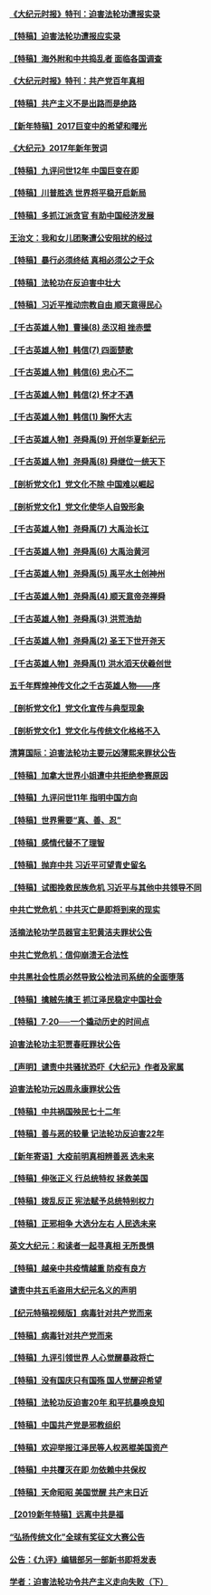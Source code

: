 #### [《大纪元时报》特刊：迫害法轮功遭报实录](../pages/nsc424/n9082916.md?t=03131006)
#### [【特稿】迫害法轮功遭报应实录](../pages/nsc424/n9055656.md?t=03131006)
#### [【特稿】海外附和中共捣乱者 面临各国调查](../pages/nsc424/n9047645.md?t=03131006)
#### [《大纪元时报》特刊：共产党百年真相](../pages/nsc424/n8879818.md?t=03131006)
#### [【特稿】共产主义不是出路而是绝路](../pages/nsc424/n8792816.md?t=03131006)
#### [【新年特稿】2017巨变中的希望和曙光](../pages/nsc424/n8655525.md?t=03131006)
#### [《大纪元》2017年新年贺词](../pages/nsc424/n8651727.md?t=03131006)
#### [【特稿】九评问世12年 中国巨变在即](../pages/nsc424/n8506053.md?t=03131006)
#### [【特稿】川普胜选 世界将平稳开启新局](../pages/nsc424/n8482166.md?t=03131006)
#### [【特稿】多抓江派贪官 有助中国经济发展](../pages/nsc424/n8454769.md?t=03131006)
#### [王治文：我和女儿团聚遭公安阻扰的经过](../pages/nsc424/n8186638.md?t=03131006)
#### [【特稿】暴行必须终结‭ ‬真相必须公之于众](../pages/nsc424/n8103572.md?t=03131006)
#### [【特稿】法轮功在反迫害中壮大](../pages/nsc424/n7915493.md?t=03131006)
#### [【特稿】习近平推动宗教自由 顺天意得民心](../pages/nsc424/n7782230.md?t=03131006)
#### [【千古英雄人物】曹操(8) 丞汉相 挫赤壁](../pages/nsc424/n7662490.md?t=03131006)
#### [【千古英雄人物】韩信(7) 四面楚歌](../pages/nsc424/n7552608.md?t=03131006)
#### [【千古英雄人物】韩信(6) 忠心不二](../pages/nsc424/n7552572.md?t=03131006)
#### [【千古英雄人物】韩信(2) 怀才不遇](../pages/nsc424/n7547691.md?t=03131006)
#### [【千古英雄人物】韩信(1) 胸怀大志](../pages/nsc424/n7544501.md?t=03131006)
#### [【千古英雄人物】尧舜禹(9) 开创华夏新纪元](../pages/nsc424/n7519873.md?t=03131006)
#### [【千古英雄人物】尧舜禹(8) 舜继位一统天下](../pages/nsc424/n7515411.md?t=03131006)
#### [【剖析党文化】党文化不除 中国难以崛起](../pages/nsc424/n7484466.md?t=03131006)
#### [【剖析党文化】党文化使华人自毁形象](../pages/nsc424/n7480414.md?t=03131006)
#### [【千古英雄人物】尧舜禹(7) 大禹治长江](../pages/nsc424/n7475820.md?t=03131006)
#### [【千古英雄人物】尧舜禹(6) 大禹治黄河](../pages/nsc424/n7475816.md?t=03131006)
#### [【千古英雄人物】尧舜禹(5) 禹平水土创神州](../pages/nsc424/n7475809.md?t=03131006)
#### [【千古英雄人物】尧舜禹(4) 顺天意帝尧禅舜](../pages/nsc424/n7471624.md?t=03131006)
#### [【千古英雄人物】尧舜禹(3) 洪荒浩劫](../pages/nsc424/n7471607.md?t=03131006)
#### [【千古英雄人物】尧舜禹(2) 圣王下世开尧天](../pages/nsc424/n7467643.md?t=03131006)
#### [【千古英雄人物】尧舜禹(1) 洪水滔天伏羲创世](../pages/nsc424/n7467618.md?t=03131006)
#### [五千年辉煌神传文化之千古英雄人物——序](../pages/nsc424/n7465898.md?t=03131006)
#### [【剖析党文化】党文化宣传与典型现象](../pages/nsc424/n4667282.md?t=03131006)
#### [【剖析党文化】党文化与传统文化格格不入](../pages/nsc424/n4665279.md?t=03131006)
#### [清算国际：迫害法轮功主要元凶薄熙来罪状公告](../pages/nsc424/n4621860.md?t=03131006)
#### [【特稿】加拿大世界小姐遭中共拒绝参赛原因](../pages/nsc424/n4585305.md?t=03131006)
#### [【特稿】九评问世11年 指明中国方向](../pages/nsc424/n4578971.md?t=03131006)
#### [【特稿】世界需要“真、善、忍”](../pages/nsc424/n4577812.md?t=03131006)
#### [【特稿】感情代替不了理智](../pages/nsc424/n4564327.md?t=03131006)
#### [【特稿】抛弃中共 习近平可望青史留名](../pages/nsc424/n4549169.md?t=03131006)
#### [【特稿】试图挽救民族危机 习近平与其他中共领导不同](../pages/nsc424/n4548555.md?t=03131006)
#### [中共亡党危机：中共灭亡是即将到来的现实](../pages/nsc424/n4547349.md?t=03131006)
#### [活摘法轮功学员器官主犯黄洁夫罪状公告](../pages/nsc424/n4547015.md?t=03131006)
#### [中共亡党危机：信仰崩溃无合法性](../pages/nsc424/n4545222.md?t=03131006)
#### [中共黑社会性质必然导致公检法司系统的全面堕落](../pages/nsc424/n4541854.md?t=03131006)
#### [【特稿】擒贼先擒王 抓江泽民稳定中国社会](../pages/nsc424/n4530296.md?t=03131006)
#### [【特稿】7‧20──一个撬动历史的时间点](../pages/nsc424/n4481700.md?t=03131006)
#### [迫害法轮功主犯贾春旺罪状公告](../pages/nsc424/n4455857.md?t=03131006)
#### [【声明】谴责中共骚扰恐吓《大纪元》作者及家属](../pages/nsc424/n4442933.md?t=03131006)
#### [迫害法轮功元凶周永康罪状公告](../pages/nsc424/n4234109.md?t=03131006)
#### [【特稿】中共祸国殃民七十二年](../pages/nsc424/n13272607.md?t=03131006)
#### [【特稿】善与恶的较量 记法轮功反迫害22年](../pages/nsc424/n13086597.md?t=03131006)
#### [【新年寄语】大疫前明真相辨善恶 选未来](../pages/nsc424/n12660855.md?t=03131006)
#### [【特稿】伸张正义 行总统特权 拯救美国](../pages/nsc424/n12616806.md?t=03131006)
#### [【特稿】拨乱反正 宪法赋予总统特别权力](../pages/nsc424/n12598306.md?t=03131006)
#### [【特稿】正邪相争 大选分左右 人民选未来](../pages/nsc424/n12545208.md?t=03131006)
#### [英文大纪元：和读者一起寻真相 无所畏惧](../pages/nsc424/n12542027.md?t=03131006)
#### [【特稿】越亲中共疫情越重 防疫有良方](../pages/nsc424/n12042989.md?t=03131006)
#### [谴责中共五毛盗用大纪元名义的声明](../pages/nsc424/n12014491.md?t=03131006)
#### [【纪元特稿视频版】病毒针对共产党而来](../pages/nsc424/n11977328.md?t=03131006)
#### [【特稿】病毒针对共产党而来](../pages/nsc424/n11928818.md?t=03131006)
#### [【特稿】九评引领世界 人心觉醒暴政将亡](../pages/nsc424/n11660496.md?t=03131006)
#### [【特稿】没有国庆只有国殇 国人觉醒迎希望](../pages/nsc424/n11549354.md?t=03131006)
#### [【特稿】法轮功反迫害20年 和平抗暴唤良知](../pages/nsc424/n11389135.md?t=03131006)
#### [【特稿】中国共产党是邪教组织](../pages/nsc424/n11355551.md?t=03131006)
#### [【特稿】欢迎举报江泽民等人权恶棍美国资产](../pages/nsc424/n11303040.md?t=03131006)
#### [【特稿】中共覆灭在即 勿依赖中共保权](../pages/nsc424/n11278510.md?t=03131006)
#### [【特稿】天命昭昭 美国觉醒 共产末日近](../pages/nsc424/n11150259.md?t=03131006)
#### [【2019新年特稿】远离中共是福](../pages/nsc424/n10942748.md?t=03131006)
#### [“弘扬传统文化”全球有奖征文大赛公告](../pages/nsc424/n10889849.md?t=03131006)
#### [公告：《九评》编辑部另一部新书即将发表](../pages/nsc424/n10405104.md?t=03131006)
#### [学者：迫害法轮功令共产主义走向失败（下）](../pages/nsc424/n10009951.md?t=03131006)
